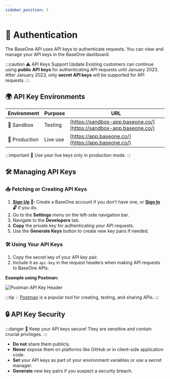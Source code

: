 ```yaml
---
sidebar_position: 3
---
```


# 🔐 Authentication

The BaseOne API uses API keys to authenticate requests. You can view and manage your API keys in the BaseOne dashboard.

:::caution ⚠️ API Keys Support Update
Existing customers can continue using **public API keys** for authenticating API requests until January 2023. After January 2023, only **secret API keys** will be supported for API requests.
:::

## 🌍 API Key Environments

| Environment   | Purpose  | URL                                                                |
| ------------- | -------- | ------------------------------------------------------------------ |
| 🧪 Sandbox    | Testing  | [https://sandbox-app.baseone.co/](https://sandbox-app.baseone.co/) |
| 🚀 Production | Live use | [https://app.baseone.co/](https://app.baseone.co/)                 |

:::important 📌
Use your live keys only in production mode.
:::

## 🛠 Managing API Keys

### 📥 Fetching or Creating API Keys

1. **[Sign Up](https://app.baseone.co/signup) 🔑:** Create a BaseOne account if you don’t have one, or **[Sign In](https://app.baseone.co/signin) 🔓** if you do.
2. Go to the **Settings** menu on the left-side navigation bar.
3. Navigate to the **Developers** tab.
4. **Copy** the private key for authenticating your API requests.
5. Use the **Generate Keys** button to create new key pairs if needed.

### 🛠 Using Your API Keys

1. Copy the secret key of your API key pair.
2. Include it as `api-key` in the request headers when making API requests to BaseOne APIs.

**Example using Postman:**

![Postman API Key Header](/img/api_auth-api-postman.png)

:::tip 💡
[Postman](https://www.postman.com/) is a popular tool for creating, testing, and sharing APIs.
:::

## 🔒 API Key Security

:::danger 🚨
Keep your API keys secure! They are sensitive and contain crucial privileges.
:::

- **Do not** share them publicly.
- **Never** expose them on platforms like GitHub or in client-side application code.
- **Set** your API keys as part of your environment variables or use a secret manager.
- **Generate** new key pairs if you suspect a security breach.
